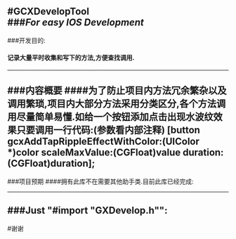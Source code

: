 #GCXDevelopTool          
###_For easy IOS Development_
----
###开发目的:  
#### 记录大量平时收集和写下的方法,方便查找调用.
---
###内容概要
####为了防止项目内方法冗余繁杂以及调用繁琐,项目内大部分方法采用分类区分,各个方法调用尽量简单易懂.如给一个按钮添加点击出现水波纹效果只要调用一行代码:(参数看内部注释)
    [button gcxAddTapRippleEffectWithColor:(UIColor *)color scaleMaxValue:(CGFloat)value duration:(CGFloat)duration];
---
###项目预期
####拥有此库不在需要其他助手类.目前此库已经完成:

<!--#ifndef GXDevelop_h-->
<!--#define GXDevelop_h-->
<!---->
<!--//辅助宏-->
<!--#import "GXDevelopKey.h" // 添加各种常用宏-->
<!--#import "GXDevelopExtern.h" // 屏幕适配 (不需要外部调用, 只需要调用宏GXWidthFitFloat(width)即可将 width 算成屏幕比例适配后的值(注意更改设计稿的尺寸))-->
<!--//辅助类方法-->
<!--// 非 UI-->
<!--#import "NSString+GXDevelop.h" // 正则 本地化等等-->
<!--#import "UIDevice+GXDevelop.h" // 强制转屏 获取设备信息等等-->
<!--#import "NSFileManager+GXDevelop.h"// 文件路径-->
<!--#import "UIImage+GXDevelop.h" // uiimge 的各类方法 渐变,拉伸,旋转,合成,组合,转gif, 从视频中获取 image-->
<!--#import "NSAttributedString+GXDevelop.h"-->
<!---->
<!--// UI -view //快速创建方法-->
<!--#import "UIButton+GXDevelop.h"-->
<!--#import "UIImageView+GXDevelop.h"-->
<!--#import "UILabel+GXDevelop.h"-->
<!--#import "UIPageControl+GXDevelop.h"-->
<!--#import "UIView+GXDevelopAnimation.h"-->
<!--#import "MBProgressHUD+GXDevelop.h"-->
<!--#import "UIView+GXDevelop.h"-->
<!--#import "GXFrameInButton.h" // 继承 uibutton 可随意定义内部 title 和 image 位置-->
<!--#import "UINavigationBar+GXDevelop.h"// 全透明及半透明设置-->
<!--#import "UIViewController+GXDevelop.h"-->
<!---->
<!--// UI - layer-->
<!--#import "CAGradientLayer+GXDevelop.h"-->
<!--#import "CALayer+GXDevelop.h"-->
<!---->
<!--// path-->
<!--#import "UIBezierPath+GXDevelop.h"-->
<!---->
<!--#endif /* GXDevelop_h */-->
---

###Just "#import "GXDevelop.h"":  
---
#谢谢
